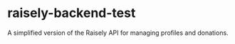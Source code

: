 # raisely-backend-test
A simplified version of the Raisely API for managing profiles and donations.
